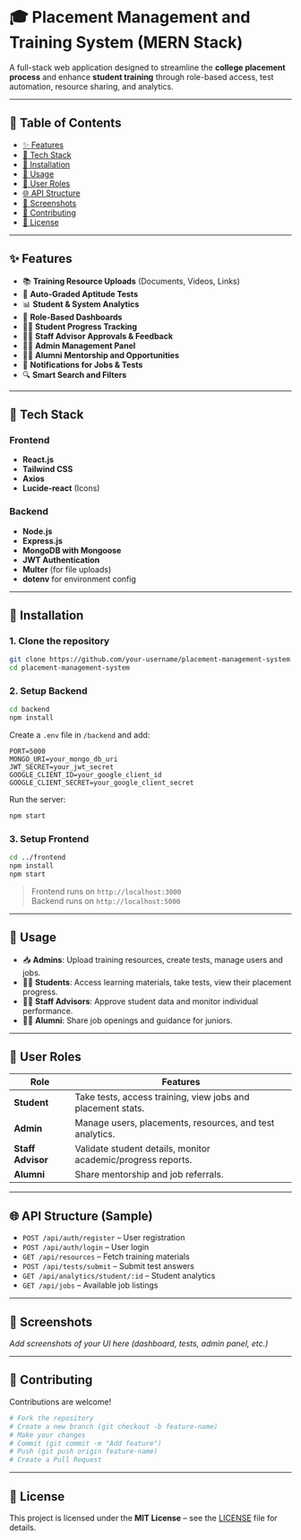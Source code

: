 # 🎓 Placement Management and Training System (MERN Stack)

A full-stack web application designed to streamline the **college placement process** and enhance **student training** through role-based access, test automation, resource sharing, and analytics.

---

## 📌 Table of Contents

- [✨ Features](#-features)
- [🧰 Tech Stack](#-tech-stack)
- [🚀 Installation](#-installation)
- [🧪 Usage](#-usage)
- [👥 User Roles](#-user-roles)
- [🌐 API Structure](#-api-structure)
- [📸 Screenshots](#-screenshots)
- [🤝 Contributing](#-contributing)
- [📄 License](#-license)

---

## ✨ Features

- 📚 **Training Resource Uploads** (Documents, Videos, Links)
- 🧠 **Auto-Graded Aptitude Tests**
- 📊 **Student & System Analytics**
- 🔐 **Role-Based Dashboards**
- 🧑‍🎓 **Student Progress Tracking**
- 🧑‍🏫 **Staff Advisor Approvals & Feedback**
- 👨‍💼 **Admin Management Panel**
- 👩‍💼 **Alumni Mentorship and Opportunities**
- 🔔 **Notifications for Jobs & Tests**
- 🔍 **Smart Search and Filters**

---

## 🧰 Tech Stack

### Frontend
- **React.js**
- **Tailwind CSS**
- **Axios**
- **Lucide-react** (Icons)

### Backend
- **Node.js**
- **Express.js**
- **MongoDB with Mongoose**
- **JWT Authentication**
- **Multer** (for file uploads)
- **dotenv** for environment config

---

## 🚀 Installation

### 1. Clone the repository
```bash
git clone https://github.com/your-username/placement-management-system.git
cd placement-management-system
```

### 2. Setup Backend
```bash
cd backend
npm install
```

Create a `.env` file in `/backend` and add:

```
PORT=5000
MONGO_URI=your_mongo_db_uri
JWT_SECRET=your_jwt_secret
GOOGLE_CLIENT_ID=your_google_client_id
GOOGLE_CLIENT_SECRET=your_google_client_secret
```

Run the server:
```bash
npm start
```

### 3. Setup Frontend
```bash
cd ../frontend
npm install
npm start
```

> Frontend runs on `http://localhost:3000`  
> Backend runs on `http://localhost:5000`

---

## 🧪 Usage

- 📥 **Admins**: Upload training resources, create tests, manage users and jobs.
- 🧑‍🎓 **Students**: Access learning materials, take tests, view their placement progress.
- 🧑‍🏫 **Staff Advisors**: Approve student data and monitor individual performance.
- 👨‍🎓 **Alumni**: Share job openings and guidance for juniors.

---

## 👥 User Roles

| Role        | Features |
|-------------|----------|
| **Student** | Take tests, access training, view jobs and placement stats. |
| **Admin** | Manage users, placements, resources, and test analytics. |
| **Staff Advisor** | Validate student details, monitor academic/progress reports. |
| **Alumni** | Share mentorship and job referrals. |

---

## 🌐 API Structure (Sample)

- `POST /api/auth/register` – User registration  
- `POST /api/auth/login` – User login  
- `GET /api/resources` – Fetch training materials  
- `POST /api/tests/submit` – Submit test answers  
- `GET /api/analytics/student/:id` – Student analytics  
- `GET /api/jobs` – Available job listings

---

## 📸 Screenshots

_Add screenshots of your UI here (dashboard, tests, admin panel, etc.)_

---

## 🤝 Contributing

Contributions are welcome!

```bash
# Fork the repository
# Create a new branch (git checkout -b feature-name)
# Make your changes
# Commit (git commit -m "Add feature")
# Push (git push origin feature-name)
# Create a Pull Request
```

---

## 📄 License

This project is licensed under the **MIT License** – see the [LICENSE](LICENSE) file for details.
